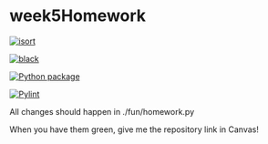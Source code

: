 # week5Homework

[![isort](https://github.com/vcu-pstojanovic/week5homework/actions/workflows/isort.yml/badge.svg)](https://github.com/vcu-pstojanovic/week5homework/actions/workflows/isort.yml)



[![black](https://github.com/vcu-chfauerbach/week5homework/actions/workflows/pyblack.yml/badge.svg)](https://github.com/vcu-pstojanovic/week5homework/actions/workflows/pyblack.yml)



[![Python package](https://github.com/vcu-pstojanovic/week5homework/actions/workflows/pytest.yml/badge.svg)](https://github.com/vcu-pstojanovic/week5homework/actions/workflows/pytest.yml)



[![Pylint](https://github.com/vcu-chfauerbach/week5homework/actions/workflows/pylint.yml/badge.svg)](https://github.com/vcu-pstojanovic/week5homework/actions/workflows/pylint.yml)


All changes should happen in ./fun/homework.py

When you have them green, give me the repository link in Canvas!


